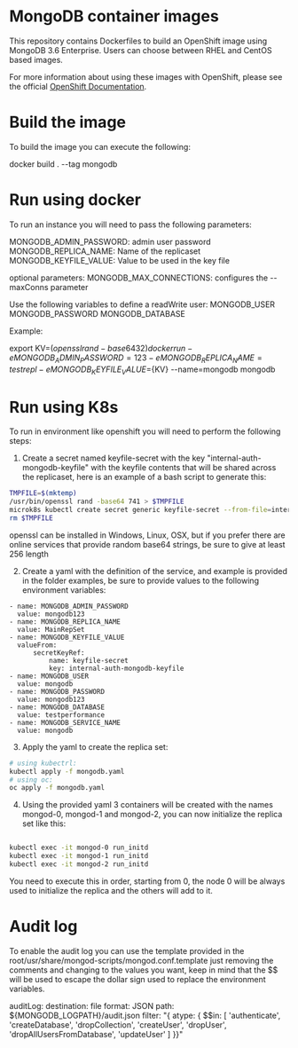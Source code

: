 MongoDB container images
=====================

This repository contains Dockerfiles to build an OpenShift image using MongoDB 3.6 Enterprise.
Users can choose between RHEL and CentOS based images.

For more information about using these images with OpenShift, please see the
official [OpenShift Documentation](https://docs.okd.io/latest/using_images/db_images/mongodb.html).

Build the image
================

To build the image you can execute the following:

docker build . --tag mongodb

Run using docker
===============

To run an instance you will need to pass the following parameters:

MONGODB_ADMIN_PASSWORD: admin user password
MONGODB_REPLICA_NAME: Name of the replicaset
MONGODB_KEYFILE_VALUE: Value to be used in the key file

optional parameters:
MONGODB_MAX_CONNECTIONS: configures the --maxConns parameter

Use the following variables to define a readWrite user:
MONGODB_USER
MONGODB_PASSWORD
MONGODB_DATABASE

Example:

export KV=$(openssl rand -base64 32)
docker run -e MONGODB_ADMIN_PASSWORD=123 -e MONGODB_REPLICA_NAME=testrepl -e MONGODB_KEYFILE_VALUE=${KV} --name=mongodb mongodb


Run using K8s
===============

To run in environment like openshift you will need to perform the following steps:

1. Create a secret named keyfile-secret with the key "internal-auth-mongodb-keyfile" with the keyfile contents that will be shared across the replicaset, here is an example of a bash script to generate this:

```bash
TMPFILE=$(mktemp)
/usr/bin/openssl rand -base64 741 > $TMPFILE
microk8s kubectl create secret generic keyfile-secret --from-file=internal-auth-mongodb-keyfile=$TMPFILE
rm $TMPFILE
```

openssl can be installed in Windows, Linux, OSX, but if you prefer there are online services that provide random base64 strings, be sure to give at least 256 length

2. Create a yaml with the definition of the service, and example is provided in the folder examples, be sure to provide values to the following environment variables:
  
```
- name: MONGODB_ADMIN_PASSWORD
  value: mongodb123
- name: MONGODB_REPLICA_NAME
  value: MainRepSet
- name: MONGODB_KEYFILE_VALUE
  valueFrom:
	  secretKeyRef:
		  name: keyfile-secret
		  key: internal-auth-mongodb-keyfile
- name: MONGODB_USER
  value: mongodb
- name: MONGODB_PASSWORD
  value: mongodb123
- name: MONGODB_DATABASE
  value: testperformance
- name: MONGODB_SERVICE_NAME
  value: mongodb
```

3. Apply the yaml to create the replica set:

```bash
# using kubectrl:
kubectl apply -f mongodb.yaml
# using oc:
oc apply -f mongodb.yaml
```

4. Using the provided yaml 3 containers will be created with the names mongod-0, mongod-1 and mongod-2, you can now initialize the replica set like this:

```bash

kubectl exec -it mongod-0 run_initd
kubectl exec -it mongod-1 run_initd
kubectl exec -it mongod-2 run_initd
```

You need to execute this in order, starting from 0, the node 0 will be always used to initialize the replica and the others will add to it.

Audit log
=========

To enable the audit log you can use the template provided in the root/usr/share/mongod-scripts/mongod.conf.template just 
removing the comments and changing to the values you want, keep in mind that the $$ will be used to escape the dollar sign 
used to replace the environment variables.


auditLog:
    destination: file
    format: JSON
    path: ${MONGODB_LOGPATH}/audit.json
    filter: "{ atype: { $$in: [ 'authenticate', 'createDatabase', 'dropCollection', 'createUser', 'dropUser', 'dropAllUsersFromDatabase', 'updateUser' ] }}"

